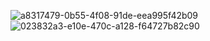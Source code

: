 ![a8317479-0b55-4f08-91de-eea995f42b09](https://github.com/user-attachments/assets/4c335b06-2021-42a4-91c1-652305c5f200)
![023832a3-e10e-470c-a128-f64727b82c90](https://github.com/user-attachments/assets/da7fdabc-e967-44b8-8dd2-8074955e3575)
